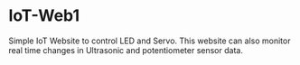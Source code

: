 # IoT-Web1
Simple IoT Website to control LED and Servo. This website can also monitor real time changes in Ultrasonic and potentiometer sensor data.
